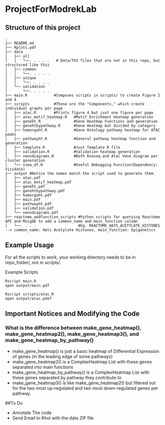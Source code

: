 # ProjectForModrekLab

## Structure of this project
```
.
├── README.md
├── Rplots.pdf
├── data
│   ├── all
│   │   └──. . . . .   # Data/TSV files that are not in this repo, but structured like this  
│   ├── common
│   │   └──. . . . .  
│   ├── unique
│   │   └──. . . . .  
│   └── validation
│       └──. . . . .
├── main.R            #Composes scripts in scripts/ to create Figure 2 and 4
├── scripts           #These are the "Components," which create individual graphs per page 
│   ├── atac.R        #Prints figure 4 but just one figure per page
│   ├── atac_motif_heatmap.R   #Motif Enrichment Heatmap generation
│   ├── geneht.R               #Gene Heatmap Functions and generation 
│   ├── genehtbypathway.R      #Gene Heatmap but divided by category 
│   ├── homergoht.R            #Gene Ontology pathway heatmap for ATAC peaks
│   ├── pathwayht.R            #General pathway heatmap function and generation
│   ├── template.R             #Just Template R file
│   ├── validation.R           #Validation heatmap generation
│   ├── venndiagrams.R         #Both Rnaseq and Atac Venn diagram per cluster generation     
│   └── view_df.R              #Useful Debugging Function(Dependency: Visidata)     
├── output #Notice the names match the script used to generate them.  
│   ├── atac.pdf
│   ├── atac_motif_heatmap.pdf
│   ├── geneht.pdf
│   ├── genehtbypathway.pdf
│   ├── homergoht.pdf
│   ├── main.pdf
│   ├── pathwayht.pdf
│   ├── validation.pdf
│   └── venndiagrams.pdf
├── reactome_addfunction_scripts #Python scripts for querying Reactome API and Msigdb to add a common_name and main_function column
│   └──. . . .                   #Eg. REACTOME_HATS_ACETYLATE_HISTONES  --> common_name: Hats Acetylate Histones, main_function: Epigenetics
```

## Example Usage

For all the scripts to work, your working directory needs to be in repo_folder/, not in scripts/.  

Example Scripts
```
Rscript main.R
open output/main.pdf
```

```
Rscript scripts/atac.R
open output/atac.pdef
```

## Important Notices and Modifying the Code  

### What is the difference between make_gene_heatmap(), make_gene_heatmap2(), make_gene_heatmap3(), and make_gene_heatmap_by_pathway()
- make_gene_heatmap() is just a basic heatmap of Differential Expression of genes (in the leading edge of some pathways)
- make_gene_heatmap2() is a ComplexHeatmap List with these genes separated into main functions 
- make_gene_heatmap_by_pathway() is a ComplexHeatmap List with these genes separated by pathway they contribute to
- make_gene_heatmap3() is like make_gene_heatmap2() but filtered out for the two most up-regulated and two most down-regulated genes per pathway. 










      
      
      
      
      
      
      


##To Do 
- Annotate The code
- Send Email to Khoi with the data ZIP file
